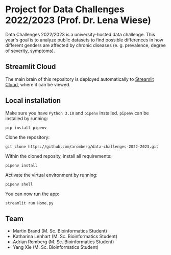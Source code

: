 # Project for Data Challenges 2022/2023 (Prof. Dr. Lena Wiese)

Data Challenges 2022/2023 is a university-hosted data challenge. This year's goal is to analyze public datasets to find possible differences in how different genders are affected by chronic diseases (e. g. prevalence, degree of severity, symptoms).


## Streamlit Cloud
The main brain of this repository is deployed automatically to [Streamlit Cloud](https://aromberg-data-challenges-2022-2023-home-d7dmjj.streamlit.app), where it can be viewed.

## Local installation

Make sure you have `Python 3.10` and `pipenv` installed. `pipenv` can be installed by running:
```
pip install pipenv
```

Clone the repository:
```
git clone https://github.com/aromberg/data-challenges-2022-2023.git
```

Within the cloned reposity, install all requirements:
```
pipenv install
```

Activate the virtual environment by running:
```
pipenv shell
```

You can now run the app:
```
streamlit run Home.py
```

## Team
- Martin Brand (M. Sc. Bioinformatics Student)
- Katharina Lenhart (M. Sc. Bioinformatics Student)
- Adrian Romberg (M. Sc. Bioinformatics Student)
- Yang Xie (M. Sc. Bioinformatics Student)